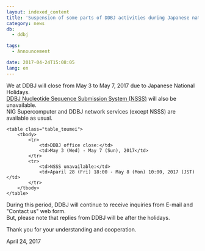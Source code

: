 ```yaml
---
layout: indexed_content
title: 'Suspension of some parts of DDBJ activities during Japanese national holidays'
category: news
db:
  - ddbj

tags:
  - Announcement

date: 2017-04-24T15:08:05
lang: en
---
```


<p>We at DDBJ will close from May 3 to May 7, 2017 due to Japanese National Holidays.<br><a href="/ddbj/web-submission-e.html">DDBJ Nucleotide Sequence Submission System (NSSS)</a> will also be unavailable.<br>NIG Supercomputer and DDBJ network services (except NSSS) are available as usual.</p>
<div class="bottom_space">

    <table class="table_toumei">
        <tbody>
            <tr>
                <td>DDBJ office close:</td>
                <td>May 3 (Wed) - May 7 (Sun), 2017</td>
            </tr>
            <tr>
                <td>NSSS unavailable:</td>
                <td>Aparil 28 (Fri) 18:00 - May 8 (Mon) 10:00, 2017 (JST)</td>
            </tr>
        </tbody>
    </table>
</div>

<p>During this period, DDBJ will continue to receive inquiries from E-mail and "Contact us" web form.<br>But, please note that replies from DDBJ will be after the holidays.</p>

<p>Thank you for your understanding and cooperation.</p>

<p>April 24, 2017</p>
